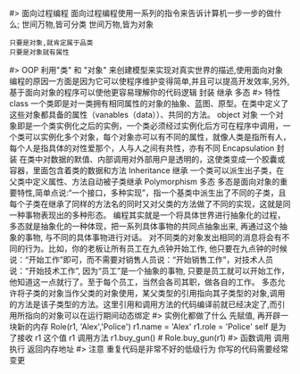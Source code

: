 #> 面向过程编程
    面向过程编程使用一系列的指令来告诉计算机一步一步的做什么;
    世间万物,皆可分类
    世间万物,皆为对象

    只要是对象,就肯定属于品类
    只要是对象就有属性
#> OOP
    利用"类" 和 "对象" 来创建模型来实现对真实世界的描述,使用面向对象编程的原因一方面是因为它可以使程序维护变得简单,并且可以提高开发效率,另外,基于面向对象的程序可以使他更容易理解你的代码逻辑
    封装  继承  多态
#> 特性
    class
        一个类即是对一类拥有相同属性的对象的抽象、蓝图、原型。在类中定义了这些对象都具备的属性（vanables（data））、共同的方法。
    object 对象
        一个对象即是一个类实例化之后的实例，一个类必须经过实例化后方可在程序中调用，一个类可以实例化多个对象，每个对象亦可以有不同的属性，就像人类是指所有人，每个人是指具体的对性爱那个，人与人之间有共性，亦有不同
    Encapsulation 封装
        在类中对数据的默值、内部调用对外部用户是透明的，这使类变成一个胶囊或容器，里面包含着类的数据和方法
    Inheritance 继承
        一个类可以派生出子类，在父类中定义属性、方法自动被子类继承
    Polymorphism 多态
        多态是面向对象的重要特性,简单点说:“一个接口，多种实现”，指一个基类中派生出了不同的子类，且每个子类在继承了同样的方法名的同时又对父类的方法做了不同的实现，这就是同一种事物表现出的多种形态。
        编程其实就是一个将具体世界进行抽象化的过程，多态就是抽象化的一种体现，把一系列具体事物的共同点抽象出来, 再通过这个抽象的事物, 与不同的具体事物进行对话。
        对不同类的对象发出相同的消息将会有不同的行为。比如，你的老板让所有员工在九点钟开始工作, 他只要在九点钟的时候说：“开始工作”即可，而不需要对销售人员说：“开始销售工作”，对技术人员说：“开始技术工作”, 因为“员工”是一个抽象的事物,      只要是员工就可以开始工作，他知道这一点就行了。至于每个员工，当然会各司其职，做各自的工作。
        多态允许将子类的对象当作父类的对象使用，某父类型的引用指向其子类型的对象,调用的方法是该子类型的方法。这里引用和调用方法的代码编译前就已经决定了,而引用所指向的对象可以在运行期间动态绑定
#> 实例化都做了什么
    先赋值, 再开辟一块新的内存
    Role(r1, 'Alex','Police')
    r1.name = 'Alex'
    r1.role = 'Police'
    self 是为了接收 r1 这个值
    r1 调用方法
    r1.buy_gun() # Role.buy_gun(r1)
#> 函数调用
    调用 执行 返回内存地址
#> 注意
    重复代码是非常不好的低级行为
    你写的代码需要经常变更



